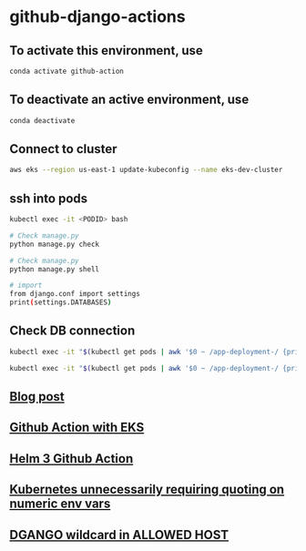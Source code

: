 # github-django-actions

## To activate this environment, use

``` Bash
conda activate github-action
```

## To deactivate an active environment, use

``` Bash
conda deactivate
```

## Connect to cluster

``` Bash
aws eks --region us-east-1 update-kubeconfig --name eks-dev-cluster
```

## ssh into pods

``` Bash
kubectl exec -it <PODID> bash
```

``` Bash
# Check manage.py
python manage.py check
```

``` Bash
# Check manage.py
python manage.py shell

# import
from django.conf import settings
print(settings.DATABASES)
```

## Check DB connection

``` Bash
kubectl exec -it "$(kubectl get pods | awk '$0 ~ /app-deployment-/ {print $1}' | head -1)" python manage.py migrate
```

``` Bash
kubectl exec -it "$(kubectl get pods | awk '$0 ~ /app-deployment-/ {print $1}' | head -1)" bash
```

## [Blog post](https://medium.com/intelligentmachines/github-actions-end-to-end-ci-cd-pipeline-for-django-5d48d6f00abf)

## [Github Action with EKS](https://dev.to/leandronsp/deploy-to-kubernetes-using-github-actions-including-slack-notification-11je)

## [Helm 3 Github Action](https://github.com/marketplace/actions/helm-3)

## [Kubernetes unnecessarily requiring quoting on numeric env vars](https://github.com/kubernetes/kubernetes/issues/82296)

## [DGANGO wildcard in ALLOWED HOST](https://xxx-cook-book.gitbooks.io/django-cook-book/content/Settings/allowed-hosts.html)
